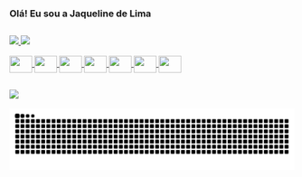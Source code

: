 ### Olá! Eu sou a Jaqueline de Lima


##

<div>
  <a href="https://github.com/Jakqe">
  <img height="120" src="https://github-readme-stats.vercel.app/api?username=Jakqe&show_icons=true&theme=dracula&include_all_commits=true&count_private=true"/>
  <img height="120" src="https://github-readme-stats.vercel.app/api/top-langs/?username=Jakqe&layout=compact&langs_count=16&theme=dracula"/>
</div>  
<div style="display: inline_block"><br>
  <img align="center" height="30" width="40" src="https://cdn.jsdelivr.net/gh/devicons/devicon/icons/python/python-original.svg"/>
  <img align="center" height="30" width="40" src="https://cdn.jsdelivr.net/gh/devicons/devicon/icons/csharp/csharp-original.svg"/>
  <img align="center" height="30" width="40" src="https://cdn.jsdelivr.net/gh/devicons/devicon/icons/cplusplus/cplusplus-original.svg"/>
  <img align="center" height="30" width="40" src="https://cdn.jsdelivr.net/gh/devicons/devicon/icons/nodejs/nodejs-original.svg"/>
  <img align="center" height="30" width="40" src="https://cdn.jsdelivr.net/gh/devicons/devicon/icons/java/java-original.svg"/>
  <img align="center" height="30" width="40" src="https://cdn.jsdelivr.net/gh/devicons/devicon/icons/html5/html5-original.svg"/>
  <img align="center" height="30" width="40" src="https://cdn.jsdelivr.net/gh/devicons/devicon/icons/css3/css3-original.svg"/>
</div>

##

<div>
  <a href="https://www.linkedin.com/in/jaqueline-de-lima-7872a6153/" target="_blank"><img src="https://img.shields.io/badge/LinkedIn-0077B5?style=for-the-badge&logo=linkedin&logoColor=white" target="_blank"></a>
</div>
  
![snake animation](https://github.com/Jakqe/Jakqe/blob/output/github-contribution-grid-snake.svg)
